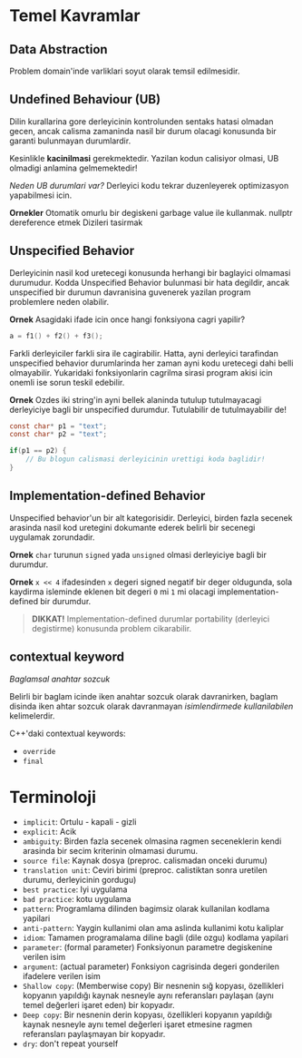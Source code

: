 # Temel Kavramlar


## Data Abstraction
Problem domain'inde varliklari soyut olarak temsil edilmesidir. 


## Undefined Behaviour (UB)
Dilin kurallarina gore derleyicinin kontrolunden sentaks hatasi olmadan gecen, ancak calisma zamaninda nasil bir durum olacagi konusunda bir garanti bulunmayan durumlardir.

Kesinlikle **kacinilmasi** gerekmektedir. Yazilan kodun calisiyor olmasi, UB olmadigi anlamina gelmemektedir!

*Neden UB durumlari var?*
Derleyici kodu tekrar duzenleyerek optimizasyon yapabilmesi icin.

**Ornekler**
Otomatik omurlu bir degiskeni garbage value ile kullanmak.
nullptr dereference etmek
Dizileri tasirmak


## Unspecified Behavior
Derleyicinin nasil kod uretecegi konusunda herhangi bir baglayici olmamasi durumudur. Kodda Unspecified Behavior bulunmasi bir hata degildir, ancak unspecified bir durumun davranisina guvenerek yazilan program problemlere neden olabilir.

**Ornek**
Asagidaki ifade icin once hangi fonksiyona cagri yapilir?
```C++
a = f1() + f2() + f3();
```
Farkli derleyiciler farkli sira ile cagirabilir. Hatta, ayni derleyici tarafindan unspecified behavior durumlarinda her zaman ayni kodu uretecegi dahi belli olmayabilir.
Yukaridaki fonksiyonlarin cagrilma sirasi program akisi icin onemli ise sorun teskil edebilir.

**Ornek**
Ozdes iki string'in ayni bellek alaninda tutulup tutulmayacagi derleyiciye bagli bir unspecified durumdur. Tutulabilir de tutulmayabilir de!
    
```C
const char* p1 = "text";
const char* p2 = "text";

if(p1 == p2) {
    // Bu blogun calismasi derleyicinin urettigi koda baglidir!
}
```


## Implementation-defined Behavior

Unspecified behavior'un bir alt kategorisidir. Derleyici, birden fazla secenek arasinda nasil kod uretegini dokumante ederek belirli bir secenegi uygulamak zorundadir.

**Ornek**
`char` turunun `signed` yada `unsigned` olmasi derleyiciye bagli bir durumdur.

**Ornek**
`x << 4` ifadesinden `x` degeri signed negatif bir deger oldugunda, sola kaydirma isleminde eklenen bit degeri `0` mi `1` mi olacagi implementation-defined bir durumdur.

> **DIKKAT!**
> Implementation-defined durumlar portability (derleyici degistirme) konusunda problem cikarabilir.


## contextual keyword
*Baglamsal anahtar sozcuk*  

Belirli bir baglam icinde iken anahtar sozcuk olarak davranirken, baglam disinda iken ahtar sozcuk olarak davranmayan *isimlendirmede kullanilabilen* kelimelerdir.

C++'daki contextual keywords:
* `override`
* `final`






<!--  -->

# Terminoloji

* `implicit`: Ortulu - kapali - gizli
* `explicit`: Acik
* `ambiguity`: Birden fazla secenek olmasina ragmen seceneklerin kendi arasinda bir secim kriterinin olmamasi durumu.
* `source file`: Kaynak dosya (preproc. calismadan onceki durumu)
* `translation unit`: Ceviri birimi (preproc. calistiktan sonra uretilen durumu, derleyicinin gordugu)
* `best practice`: Iyi uygulama  
* `bad practice`: kotu uygulama  
* `pattern`: Programlama dilinden bagimsiz olarak kullanilan kodlama yapilari  
* `anti-pattern`: Yaygin kullanimi olan ama aslinda kullanimi kotu kaliplar
* `idiom`: Tamamen programalama diline bagli (dile ozgu) kodlama yapilari  
* `parameter`: (formal parameter) Fonksiyonun parametre degiskenine verilen isim
* `argument`:  (actual parameter) Fonksiyon cagrisinda degeri gonderilen ifadelere verilen isim
* `Shallow copy`: (Memberwise copy) Bir nesnenin sığ kopyası, özellikleri kopyanın yapıldığı kaynak nesneyle aynı referansları paylaşan (aynı temel değerleri işaret eden) bir kopyadır.
* `Deep copy`: Bir nesnenin derin kopyası, özellikleri kopyanın yapıldığı kaynak nesneyle aynı temel değerleri işaret etmesine ragmen referansları paylaşmayan bir kopyadır.
* `dry`: don't repeat yourself
